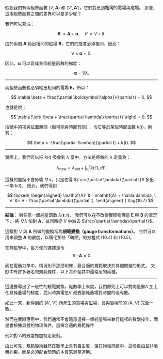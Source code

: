 

假設我們有兩組勢函數 $(V, \mathbf{A})$ 和 $(V', \mathbf{A}')$，它們對應到**相同**的電場與磁場。
那麼，這兩組勢函數之間的差異可以是多少呢？

我們可以寫成：

$$
\mathbf{A}' = \mathbf{A} + \boldsymbol{\alpha}, \quad V' = V + \beta.
$$

由於兩個 $\mathbf{A}$ 給出相同的磁場 $\mathbf{B}$，它們的旋度必須相同，因此：

$$
\nabla \times \boldsymbol{\alpha} = 0.
$$

因此，$\boldsymbol{\alpha}$ 可以寫成某個純量函數的梯度：

$$
\boldsymbol{\alpha} = \nabla \lambda.
$$

---

兩組勢函數也必須給出相同的電場 $\mathbf{E}$，所以：

$$
\nabla \beta + \frac{\partial \boldsymbol{\alpha}}{\partial t} = 0,
$$

也就是說：

$$
\nabla !\left( \beta + \frac{\partial \lambda}{\partial t} \right) = 0.
$$

括號中的項與位置無關（但可能與時間有關）；
令它等於某個時間函數 $k(t)$，則有：

$$
\beta = -\frac{\partial \lambda}{\partial t} + k(t).
$$

---

實際上，我們可以把 $k(t)$ 吸收到 $\lambda$ 當中，方法是將新的 $\lambda$ 定義為：

$$
\lambda_{\text{new}} = \lambda_{\text{old}} + \int_{t_0}^{t} k(t') , dt'.
$$

這樣的變換不會影響 $\nabla \lambda$，只是使得 $\frac{\partial \lambda}{\partial t}$ 多出一項 $k(t)$。
因此，我們得到：

$$
\boxed{
\begin{aligned}
\mathbf{A}' &= \mathbf{A} + \nabla \lambda, \
V' &= V - \frac{\partial \lambda}{\partial t}.
\end{aligned}
}
\tag{10.7}
$$

---

**結論：**
對任意一個純量函數 $\lambda(\mathbf{r}, t)$，
我們可以在不改變實際物理量 $\mathbf{E}$ 與 $\mathbf{B}$ 的情況下，
將 $\nabla \lambda$ 加到 $\mathbf{A}$，並同時從 $V$ 中減去 $\frac{\partial \lambda}{\partial t}$。

這樣對 $V$ 與 $\mathbf{A}$ 所做的變換稱為**規範變換（gauge transformations）**。
它們可以用來調整 $\mathbf{A}$ 的散度，以簡化那些「醜陋」的方程式 (10.4) 和 (10.5)。

在靜磁學中，最方便的選擇是令
$$
\nabla \cdot \mathbf{A} = 0
$$

而在電動力學中，情況則不那麼明確，最合適的規範取決於具體問題的形式。
文獻中有許多著名的規範條件，以下將介紹其中最常用的兩種。

---

這邊推導出了一般性的規範變換，從數學上來說，我們原則上可以對向量勢A 加上任意純量場的梯度，並同時將電位V 減去該純量場對時間的偏導數。

如此一來，新得到的 (A′, V′) 所產生的電場與磁場，會與變換前的 (A, V) 完全一致。

然而在實際應用中，我們通常不會隨意選擇一個純量場來執行這樣的數學操作，而是會根據具體的物理條件，選擇合適的規範條件

例如對 A的散度施加特定限制。

由此可見，規範變換雖然在數學上具有自由度，但在物理問題中，這份自由並非毫無約束，而是必須配合問題的本質來適當運用。
